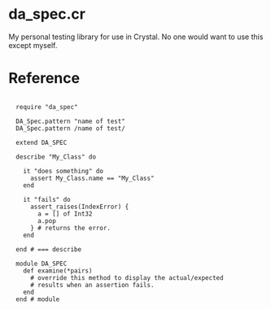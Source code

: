 
da\_spec.cr
===========

My personal testing library for use in Crystal.
No one would want to use this except myself.


Reference
==========

```crystal

  require "da_spec"

  DA_Spec.pattern "name of test"
  DA_Spec.pattern /name of test/

  extend DA_SPEC

  describe "My_Class" do

    it "does something" do
      assert My_Class.name == "My_Class"
    end

    it "fails" do
      assert_raises(IndexError) {
        a = [] of Int32
        a.pop
      } # returns the error.
    end

  end # === describe

  module DA_SPEC
    def examine(*pairs)
      # override this method to display the actual/expected
      # results when an assertion fails.
    end
  end # module
```
